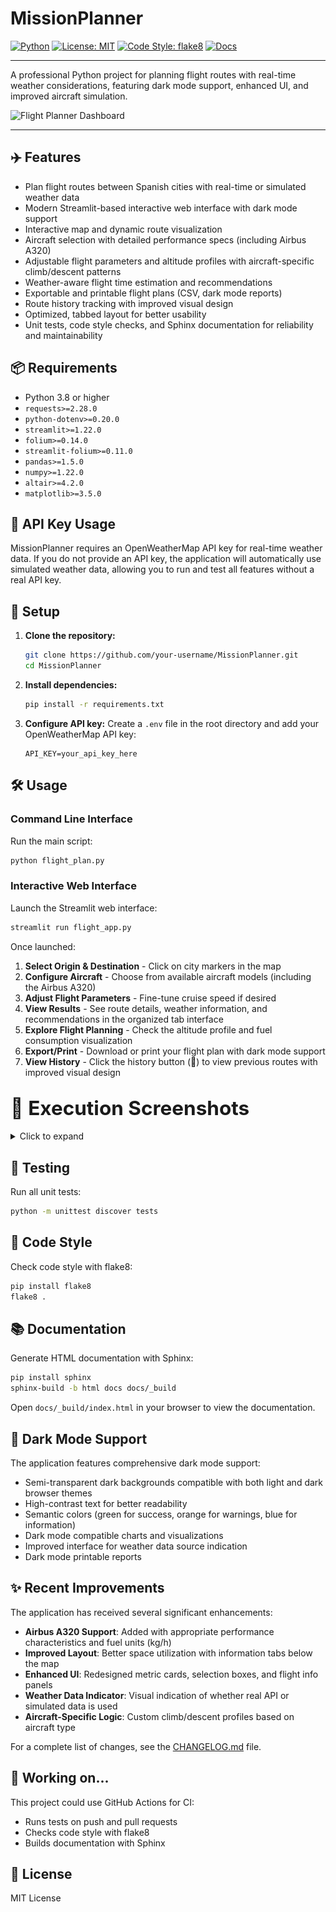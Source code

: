 # MissionPlanner

[![Python](https://img.shields.io/badge/python-3.8%2B-blue.svg)](https://www.python.org/downloads/)
[![License: MIT](https://img.shields.io/badge/License-MIT-yellow.svg)](LICENSE)
[![Code Style: flake8](https://img.shields.io/badge/code%20style-flake8-brightgreen.svg)](https://flake8.pycqa.org/en/latest/)
[![Docs](https://img.shields.io/badge/docs-Sphinx-informational)](docs/_build/index.html)

---

A professional Python project for planning flight routes with real-time weather considerations, featuring dark mode support, enhanced UI, and improved aircraft simulation.

![Flight Planner Dashboard](https://i.gifer.com/Lx0q.gif)

---

## ✈️ Features
- Plan flight routes between Spanish cities with real-time or simulated weather data
- Modern Streamlit-based interactive web interface with dark mode support
- Interactive map and dynamic route visualization
- Aircraft selection with detailed performance specs (including Airbus A320)
- Adjustable flight parameters and altitude profiles with aircraft-specific climb/descent patterns
- Weather-aware flight time estimation and recommendations
- Exportable and printable flight plans (CSV, dark mode reports)
- Route history tracking with improved visual design
- Optimized, tabbed layout for better usability
- Unit tests, code style checks, and Sphinx documentation for reliability and maintainability

## 📦 Requirements
- Python 3.8 or higher
- `requests>=2.28.0`
- `python-dotenv>=0.20.0`
- `streamlit>=1.22.0`
- `folium>=0.14.0`
- `streamlit-folium>=0.11.0`
- `pandas>=1.5.0`
- `numpy>=1.22.0`
- `altair>=4.2.0`
- `matplotlib>=3.5.0`

## 🔑 API Key Usage
MissionPlanner requires an OpenWeatherMap API key for real-time weather data. If you do not provide an API key, the application will automatically use simulated weather data, allowing you to run and test all features without a real API key.

## 🚀 Setup
1. **Clone the repository:**
   ```sh
   git clone https://github.com/your-username/MissionPlanner.git
   cd MissionPlanner
   ```
2. **Install dependencies:**
   ```sh
   pip install -r requirements.txt
   ```
3. **Configure API key:**
   Create a `.env` file in the root directory and add your OpenWeatherMap API key:
   ```env
   API_KEY=your_api_key_here
   ```

## 🛠️ Usage

### Command Line Interface
Run the main script:
```sh
python flight_plan.py
```

### Interactive Web Interface
Launch the Streamlit web interface:
```sh
streamlit run flight_app.py
```

Once launched:
1. **Select Origin & Destination** - Click on city markers in the map
2. **Configure Aircraft** - Choose from available aircraft models (including the Airbus A320)
3. **Adjust Flight Parameters** - Fine-tune cruise speed if desired
4. **View Results** - See route details, weather information, and recommendations in the organized tab interface
5. **Explore Flight Planning** - Check the altitude profile and fuel consumption visualization
6. **Export/Print** - Download or print your flight plan with dark mode support
7. **View History** - Click the history button (📜) to view previous routes with improved visual design

## <span style="font-size:1.5em; font-weight:bold;">📸 Execution Screenshots</span>

<details>
<summary style="">Click to expand</summary>
<br>
<div align="center">
  <img src="screenshots/1.png" alt="Execution Screenshot 1" width="600" style="margin-bottom:20px; box-shadow:0 4px 16px #0002; border-radius:8px;"/>
  <br>
  <img src="screenshots/2.png" alt="Execution Screenshot 2" width="600" style="margin-bottom:20px; box-shadow:0 4px 16px #0002; border-radius:8px;"/>
  <br>
  <img src="screenshots/3.png" alt="Execution Screenshot 3" width="600" style="box-shadow:0 4px 16px #0002; border-radius:8px;"/>
</div>
</details>

## 🧪 Testing
Run all unit tests:
```sh
python -m unittest discover tests
```

## 🧹 Code Style
Check code style with flake8:
```sh
pip install flake8
flake8 .
```

## 📚 Documentation
Generate HTML documentation with Sphinx:
```sh
pip install sphinx
sphinx-build -b html docs docs/_build
```

Open `docs/_build/index.html` in your browser to view the documentation.

## 🌙 Dark Mode Support
The application features comprehensive dark mode support:
- Semi-transparent dark backgrounds compatible with both light and dark browser themes
- High-contrast text for better readability
- Semantic colors (green for success, orange for warnings, blue for information)
- Dark mode compatible charts and visualizations
- Improved interface for weather data source indication
- Dark mode printable reports

## ✨ Recent Improvements
The application has received several significant enhancements:
- **Airbus A320 Support**: Added with appropriate performance characteristics and fuel units (kg/h)
- **Improved Layout**: Better space utilization with information tabs below the map
- **Enhanced UI**: Redesigned metric cards, selection boxes, and flight info panels
- **Weather Data Indicator**: Visual indication of whether real API or simulated data is used
- **Aircraft-Specific Logic**: Custom climb/descent profiles based on aircraft type

For a complete list of changes, see the [CHANGELOG.md](CHANGELOG.md) file.

## 🤖 Working on...
This project could use GitHub Actions for CI:
- Runs tests on push and pull requests
- Checks code style with flake8
- Builds documentation with Sphinx

## 📄 License
MIT License
